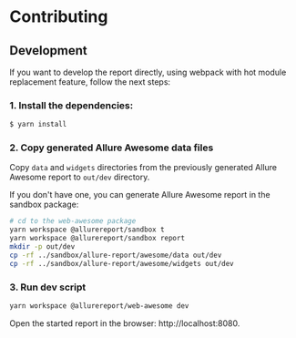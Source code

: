 # Contributing

## Development

If you want to develop the report directly, using webpack with hot module replacement feature, follow the next steps:

### 1. Install the dependencies:

```bash
$ yarn install
```

### 2. Copy generated Allure Awesome data files

Copy `data` and `widgets` directories from the previously generated Allure Awesome report to `out/dev` directory.

If you don't have one, you can generate Allure Awesome report in the sandbox package:

```bash
# cd to the web-awesome package
yarn workspace @allurereport/sandbox t
yarn workspace @allurereport/sandbox report
mkdir -p out/dev
cp -rf ../sandbox/allure-report/awesome/data out/dev
cp -rf ../sandbox/allure-report/awesome/widgets out/dev  
```

### 3. Run dev script

```bash
yarn workspace @allurereport/web-awesome dev
```

Open the started report in the browser: http://localhost:8080.
